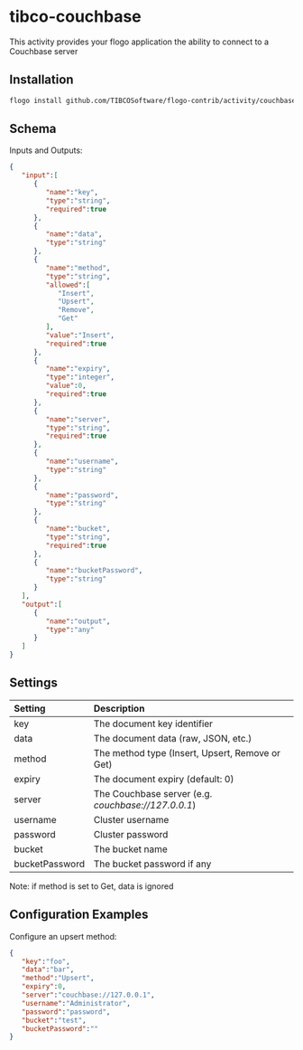# tibco-couchbase
This activity provides your flogo application the ability to connect to a Couchbase server


## Installation

```bash
flogo install github.com/TIBCOSoftware/flogo-contrib/activity/couchbase
```

## Schema
Inputs and Outputs:

```json
{
   "input":[
      {
         "name":"key",
         "type":"string",
         "required":true
      },
      {
         "name":"data",
         "type":"string"
      },
      {
         "name":"method",
         "type":"string",
         "allowed":[
            "Insert",
            "Upsert",
            "Remove",
            "Get"
         ],
         "value":"Insert",
         "required":true
      },
      {
         "name":"expiry",
         "type":"integer",
         "value":0,
         "required":true
      },
      {
         "name":"server",
         "type":"string",
         "required":true
      },
      {
         "name":"username",
         "type":"string"
      },
      {
         "name":"password",
         "type":"string"
      },
      {
         "name":"bucket",
         "type":"string",
         "required":true
      },
      {
         "name":"bucketPassword",
         "type":"string"
      }
   ],
   "output":[
      {
         "name":"output",
         "type":"any"
      }
   ]
}
```
## Settings
| Setting     | Description    |
|:------------|:---------------|
| key | The document key identifier |         
| data   | The document data (raw, JSON, etc.) |
| method       | The method type (Insert, Upsert, Remove or Get) |
| expiry   | The document expiry (default: 0) |
| server   | The Couchbase server (e.g. *couchbase://127.0.0.1*) |
| username   | Cluster username |
| password   | Cluster password |
| bucket   | The bucket name |
| bucketPassword   | The bucket password if any |
Note: if method is set to Get, data is ignored
## Configuration Examples
Configure an upsert method:

```json
{  
   "key":"foo",
   "data":"bar",
   "method":"Upsert",
   "expiry":0,
   "server":"couchbase://127.0.0.1",
   "username":"Administrator",
   "password":"password",
   "bucket":"test",
   "bucketPassword":""
}
```